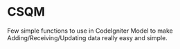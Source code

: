 # CSQM
Few simple functions to use in CodeIgniter Model to make Adding/Receiving/Updating data really easy and simple.
